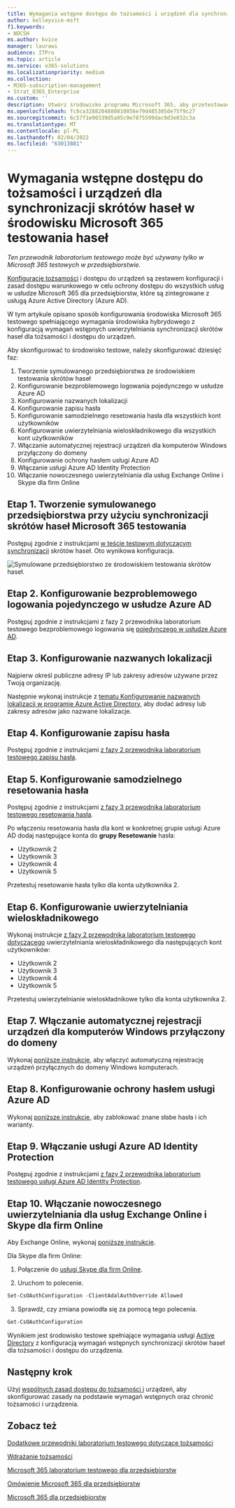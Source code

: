 ```yaml
---
title: Wymagania wstępne dostępu do tożsamości i urządzeń dla synchronizacji skrótów haseł w środowisku Microsoft 365 testowania haseł
author: kelleyvice-msft
f1.keywords:
- NOCSH
ms.author: kvice
manager: laurawi
audience: ITPro
ms.topic: article
ms.service: o365-solutions
ms.localizationpriority: medium
ms.collection:
- M365-subscription-management
- Strat_O365_Enterprise
ms.custom: ''
description: Utwórz środowisko programu Microsoft 365, aby przetestować tożsamość i dostęp do urządzeń z wymagań wstępnych uwierzytelniania synchronizacji skrótów haseł.
ms.openlocfilehash: fc8ca3288204880810856e79d485305de75f9c27
ms.sourcegitcommit: 6c57f1e90339d5a95c9e7875599dac9d3e032c3a
ms.translationtype: MT
ms.contentlocale: pl-PL
ms.lasthandoff: 02/04/2022
ms.locfileid: "63013881"
---
```

# <a name="identity-and-device-access-prerequisites-for-password-hash-synchronization-in-your-microsoft-365-test-environment"></a>Wymagania wstępne dostępu do tożsamości i urządzeń dla synchronizacji skrótów haseł w środowisku Microsoft 365 testowania haseł

*Ten przewodnik laboratorium testowego może być używany tylko w Microsoft 365 testowych w przedsiębiorstwie.*

[Konfiguracje tożsamości](../security/office-365-security/microsoft-365-policies-configurations.md) i dostępu do urządzeń są zestawem konfiguracji i zasad dostępu warunkowego w celu ochrony dostępu do wszystkich usług w usłudze Microsoft 365 dla przedsiębiorstw, które są zintegrowane z usługą Azure Active Directory (Azure AD).

W tym artykule opisano sposób konfigurowania środowiska Microsoft 365 testowego spełniającego wymagania środowiska hybrydowego [](../security/office-365-security/identity-access-prerequisites.md#prerequisites) z konfiguracją wymagań wstępnych uwierzytelniania synchronizacji skrótów haseł dla tożsamości i dostępu do urządzeń.

Aby skonfigurować to środowisko testowe, należy skonfigurować dziesięć faz:

1. Tworzenie symulowanego przedsiębiorstwa ze środowiskiem testowania skrótów haseł
2. Konfigurowanie bezproblemowego logowania pojedynczego w usłudze Azure AD
3. Konfigurowanie nazwanych lokalizacji
4. Konfigurowanie zapisu hasła
5. Konfigurowanie samodzielnego resetowania hasła dla wszystkich kont użytkowników
6. Konfigurowanie uwierzytelniania wieloskładnikowego dla wszystkich kont użytkowników
7. Włączanie automatycznej rejestracji urządzeń dla komputerów Windows przyłączony do domeny
8. Konfigurowanie ochrony hasłem usługi Azure AD 
9. Włączanie usługi Azure AD Identity Protection
10. Włączanie nowoczesnego uwierzytelniania dla usług Exchange Online i Skype dla firm Online

## <a name="phase-1-build-out-your-simulated-enterprise-with-password-hash-sync-microsoft-365-test-environment"></a>Etap 1. Tworzenie symulowanego przedsiębiorstwa przy użyciu synchronizacji skrótów haseł Microsoft 365 testowania

Postępuj zgodnie z instrukcjami [w teście testowym dotyczącym synchronizacji](password-hash-sync-m365-ent-test-environment.md) skrótów haseł.
Oto wynikowa konfiguracja.

![Symulowane przedsiębiorstwo ze środowiskiem testowania skrótów haseł.](../media/password-hash-sync-m365-ent-test-environment/Phase3.png)
 
## <a name="phase-2-configure-azure-ad-seamless-single-sign-on"></a>Etap 2. Konfigurowanie bezproblemowego logowania pojedynczego w usłudze Azure AD

Postępuj zgodnie z instrukcjami z fazy 2 przewodnika laboratorium testowego bezproblemowego logowania się [pojedynczego w usłudze Azure AD](single-sign-on-m365-ent-test-environment.md#phase-2-configure-azure-ad-connect-on-app1-for-azure-ad-seamless-sso).

## <a name="phase-3-configure-named-locations"></a>Etap 3. Konfigurowanie nazwanych lokalizacji

Najpierw określ publiczne adresy IP lub zakresy adresów używane przez Twoją organizację.

Następnie wykonaj instrukcje z [tematu Konfigurowanie nazwanych lokalizacji w programie Azure Active Directory](/azure/active-directory/reports-monitoring/quickstart-configure-named-locations), aby dodać adresy lub zakresy adresów jako nazwane lokalizacje. 

## <a name="phase-4-configure-password-writeback"></a>Etap 4. Konfigurowanie zapisu hasła

Postępuj zgodnie z instrukcjami [z fazy 2 przewodnika laboratorium testowego zapisu hasła](password-writeback-m365-ent-test-environment.md#phase-2-enable-password-writeback-for-the-testlab-ad-ds-domain).

## <a name="phase-5-configure-self-service-password-reset"></a>Etap 5. Konfigurowanie samodzielnego resetowania hasła

Postępuj zgodnie z instrukcjami [z fazy 3 przewodnika laboratorium testowego resetowania hasła](password-reset-m365-ent-test-environment.md#phase-3-configure-and-test-password-reset). 

Po włączeniu resetowania hasła dla kont w konkretnej grupie usługi Azure AD dodaj następujące konta do **grupy Resetowanie** hasła:

- Użytkownik 2
- Użytkownik 3
- Użytkownik 4
- Użytkownik 5

Przetestuj resetowanie hasła tylko dla konta użytkownika 2.

## <a name="phase-6-configure-multi-factor-authentication"></a>Etap 6. Konfigurowanie uwierzytelniania wieloskładnikowego

Wykonaj instrukcje [z fazy 2 przewodnika laboratorium testowego dotyczącego](multi-factor-authentication-microsoft-365-test-environment.md#phase-2-enable-and-test-multi-factor-authentication-for-the-user-2-account) uwierzytelniania wieloskładnikowego dla następujących kont użytkowników:

- Użytkownik 2
- Użytkownik 3
- Użytkownik 4
- Użytkownik 5

Przetestuj uwierzytelnianie wieloskładnikowe tylko dla konta użytkownika 2.

## <a name="phase-7-enable-automatic-device-registration-of-domain-joined-windows-computers"></a>Etap 7. Włączanie automatycznej rejestracji urządzeń dla komputerów Windows przyłączony do domeny 

Wykonaj [poniższe instrukcje](/azure/active-directory/devices/hybrid-azuread-join-plan), aby włączyć automatyczną rejestrację urządzeń przyłącznych do domeny Windows komputerach.

## <a name="phase-8-configure-azure-ad-password-protection"></a>Etap 8. Konfigurowanie ochrony hasłem usługi Azure AD 

Wykonaj [poniższe instrukcje,](/azure/active-directory/authentication/concept-password-ban-bad) aby zablokować znane słabe hasła i ich warianty.

## <a name="phase-9-enable-azure-ad-identity-protection"></a>Etap 9. Włączanie usługi Azure AD Identity Protection

Postępuj zgodnie z instrukcjami [z fazy 2 przewodnika laboratorium testowego usługi Azure AD Identity Protection](azure-ad-identity-protection-microsoft-365-test-environment.md#phase-2-use-azure-ad-identity-protection). 

## <a name="phase-10-enable-modern-authentication-for-exchange-online-and-skype-for-business-online"></a>Etap 10. Włączanie nowoczesnego uwierzytelniania dla usług Exchange Online i Skype dla firm Online

Aby Exchange Online, wykonaj [poniższe instrukcje](/Exchange/clients-and-mobile-in-exchange-online/enable-or-disable-modern-authentication-in-exchange-online#enable-or-disable-modern-authentication-in-exchange-online-for-client-connections-in-outlook-2013-or-later). 

Dla Skype dla firm Online:

1. Połączenie do [usługi Skype dla firm Online](/SkypeForBusiness/set-up-your-computer-for-windows-powershell/set-up-your-computer-for-windows-powershell).

2. Uruchom to polecenie.

  ```powershell
  Set-CsOAuthConfiguration -ClientAdalAuthOverride Allowed
  ```

3. Sprawdź, czy zmiana powiodła się za pomocą tego polecenia.

  ```powershell
  Get-CsOAuthConfiguration
  ```

Wynikiem jest środowisko testowe spełniające wymagania usługi [Active Directory](../security/office-365-security/identity-access-prerequisites.md#prerequisites) z konfiguracją wymagań wstępnych synchronizacji skrótów haseł dla tożsamości i dostępu do urządzenia. 

## <a name="next-step"></a>Następny krok

Użyj [wspólnych zasad dostępu do tożsamości i](../security/office-365-security/identity-access-policies.md) urządzeń, aby skonfigurować zasady na podstawie wymagań wstępnych oraz chronić tożsamości i urządzenia.

## <a name="see-also"></a>Zobacz też

[Dodatkowe przewodniki laboratorium testowego dotyczące tożsamości](m365-enterprise-test-lab-guides.md#identity)

[Wdrażanie tożsamości](deploy-identity-solution-overview.md)

[Microsoft 365 laboratorium testowego dla przedsiębiorstw](m365-enterprise-test-lab-guides.md)

[Omówienie Microsoft 365 dla przedsiębiorstw](microsoft-365-overview.md)

[Microsoft 365 dla przedsiębiorstw](/microsoft-365-enterprise/)
